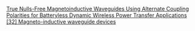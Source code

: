       
[True Nulls-Free Magnetoinductive Waveguides Using Alternate Coupling Polarities for Batteryless Dynamic Wireless Power Transfer Applications](https://ieeexplore-ieee-org.kasetsart.idm.oclc.org/document/9692908)  
[[32] Magneto-inductive waveguide devices](https://www.researchgate.net/publication/3356361_Magneto-inductive_waveguide_devices)  
